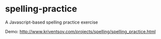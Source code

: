 # spelling-practice
A Javascript-based spelling practice exercise

Demo: http://www.kriventsov.com/projects/spelling/spelling_practice.html
